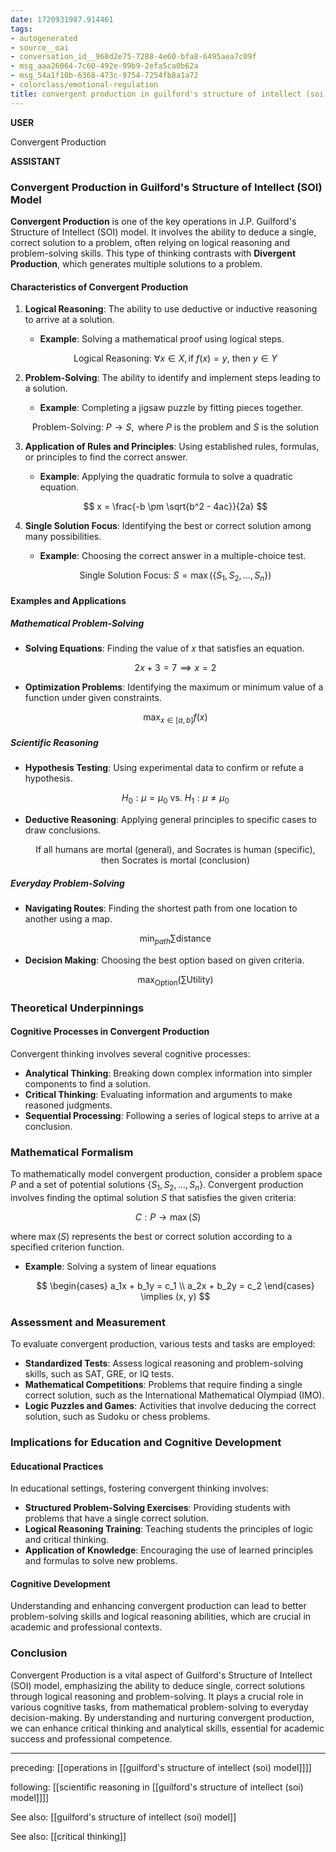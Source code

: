 ```yaml
---
date: 1720931987.914461
tags:
- autogenerated
- source__oai
- conversation_id__968d2e75-7288-4e60-bfa8-6495aea7c09f
- msg_aaa26064-7c60-492e-99b9-2efa5ca0b62a
- msg_54a1f10b-6368-473c-9754-7254fb8a1a72
- colorclass/emotional-regulation
title: convergent production in guilford's structure of intellect (soi) model
---
```


**USER**

Convergent Production


**ASSISTANT**

### Convergent Production in Guilford's Structure of Intellect (SOI) Model

**Convergent Production** is one of the key operations in J.P. Guilford's Structure of Intellect (SOI) model. It involves the ability to deduce a single, correct solution to a problem, often relying on logical reasoning and problem-solving skills. This type of thinking contrasts with **Divergent Production**, which generates multiple solutions to a problem.

#### Characteristics of Convergent Production

1. **Logical Reasoning**: The ability to use deductive or inductive reasoning to arrive at a solution.
   - **Example**: Solving a mathematical proof using logical steps.
  
   $$ \text{Logical Reasoning: } \forall x \in X, \text{if } f(x) = y \text{, then } y \in Y $$

2. **Problem-Solving**: The ability to identify and implement steps leading to a solution.
   - **Example**: Completing a jigsaw puzzle by fitting pieces together.
   
   $$ \text{Problem-Solving: } P \rightarrow S, \text{ where } P \text{ is the problem and } S \text{ is the solution} $$

3. **Application of Rules and Principles**: Using established rules, formulas, or principles to find the correct answer.
   - **Example**: Applying the quadratic formula to solve a quadratic equation.
   
   $$ x = \frac{-b \pm \sqrt{b^2 - 4ac}}{2a} $$

4. **Single Solution Focus**: Identifying the best or correct solution among many possibilities.
   - **Example**: Choosing the correct answer in a multiple-choice test.
   
   $$ \text{Single Solution Focus: } S = \max(\{S_1, S_2, \ldots, S_n\}) $$

#### Examples and Applications

##### Mathematical Problem-Solving
- **Solving Equations**: Finding the value of $x$ that satisfies an equation.
  
  $$ 2x + 3 = 7 \implies x = 2 $$

- **Optimization Problems**: Identifying the maximum or minimum value of a function under given constraints.
  
  $$ \max_{x \in [a, b]} f(x) $$

##### Scientific Reasoning
- **Hypothesis Testing**: Using experimental data to confirm or refute a hypothesis.
  
  $$ H_0: \mu = \mu_0 \text{ vs. } H_1: \mu \neq \mu_0 $$

- **Deductive Reasoning**: Applying general principles to specific cases to draw conclusions.
  
  $$ \text{If all humans are mortal (general), and Socrates is human (specific), then Socrates is mortal (conclusion)} $$

##### Everyday Problem-Solving
- **Navigating Routes**: Finding the shortest path from one location to another using a map.
  
  $$ \min_{path} \sum \text{distance} $$

- **Decision Making**: Choosing the best option based on given criteria.
  
  $$ \max_{\text{Option}} \left( \sum \text{Utility} \right) $$

### Theoretical Underpinnings

#### Cognitive Processes in Convergent Production

Convergent thinking involves several cognitive processes:

- **Analytical Thinking**: Breaking down complex information into simpler components to find a solution.
- **Critical Thinking**: Evaluating information and arguments to make reasoned judgments.
- **Sequential Processing**: Following a series of logical steps to arrive at a conclusion.

### Mathematical Formalism

To mathematically model convergent production, consider a problem space $P$ and a set of potential solutions $\{S_1, S_2, \ldots, S_n\}$. Convergent production involves finding the optimal solution $S$ that satisfies the given criteria:

$$ C: P \rightarrow \max(S) $$

where $\max(S)$ represents the best or correct solution according to a specified criterion function.

- **Example**: Solving a system of linear equations
  
  $$ \begin{cases} 
  a_1x + b_1y = c_1 \\
  a_2x + b_2y = c_2 
  \end{cases} \implies (x, y) $$

### Assessment and Measurement

To evaluate convergent production, various tests and tasks are employed:

- **Standardized Tests**: Assess logical reasoning and problem-solving skills, such as SAT, GRE, or IQ tests.
- **Mathematical Competitions**: Problems that require finding a single correct solution, such as the International Mathematical Olympiad (IMO).
- **Logic Puzzles and Games**: Activities that involve deducing the correct solution, such as Sudoku or chess problems.

### Implications for Education and Cognitive Development

#### Educational Practices

In educational settings, fostering convergent thinking involves:

- **Structured Problem-Solving Exercises**: Providing students with problems that have a single correct solution.
- **Logical Reasoning Training**: Teaching students the principles of logic and critical thinking.
- **Application of Knowledge**: Encouraging the use of learned principles and formulas to solve new problems.

#### Cognitive Development

Understanding and enhancing convergent production can lead to better problem-solving skills and logical reasoning abilities, which are crucial in academic and professional contexts.

### Conclusion

Convergent Production is a vital aspect of Guilford's Structure of Intellect (SOI) model, emphasizing the ability to deduce single, correct solutions through logical reasoning and problem-solving. It plays a crucial role in various cognitive tasks, from mathematical problem-solving to everyday decision-making. By understanding and nurturing convergent production, we can enhance critical thinking and analytical skills, essential for academic success and professional competence.


---

preceding: [[operations in [[guilford's structure of intellect (soi) model]]]]  


following: [[scientific reasoning in [[guilford's structure of intellect (soi) model]]]]

See also: [[guilford's structure of intellect (soi) model]]


See also: [[critical thinking]]